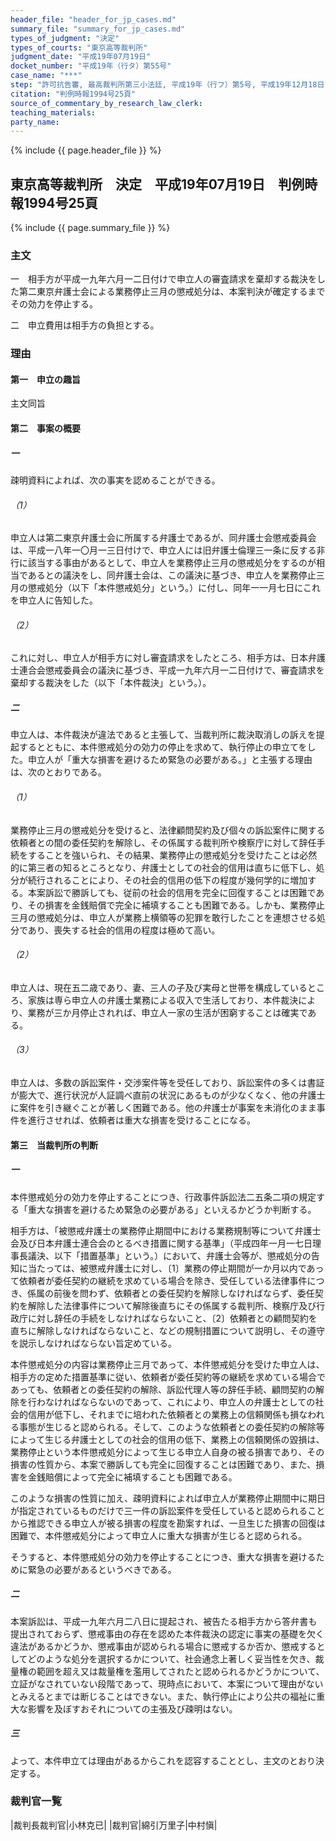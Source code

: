 ```yaml
---
header_file: "header_for_jp_cases.md"
summary_file: "summary_for_jp_cases.md"
types_of_judgment: "決定"
types_of_courts: "東京高等裁判所"
judgment_date: "平成19年07月19日"
docket_number: "平成19年（行タ）第55号"
case_name: "***"
step: "許可抗告審, 最高裁判所第三小法廷, 平成19年（行フ）第5号, 平成19年12月18日, 決定"
citation: "判例時報1994号25頁"
source_of_commentary_by_research_law_clerk:
teaching_materials:
party_name:
---
```


{% include {{ page.header_file }}  %}

## 東京高等裁判所　決定　平成19年07月19日　判例時報1994号25頁

{% include {{ page.summary_file }}  %}






### 主文



一　相手方が平成一九年六月一二日付けで申立人の審査請求を棄却する裁決をした第二東京弁護士会による業務停止三月の懲戒処分は、本案判決が確定するまでその効力を停止する。

二　申立費用は相手方の負担とする。





### 理由



#### 第一　申立の趣旨

主文同旨

#### 第二　事案の概要

##### 一

疎明資料によれば、次の事実を認めることができる。

###### （1）

申立人は第二東京弁護士会に所属する弁護士であるが、同弁護士会懲戒委員会は、平成一八年一〇月一三日付けで、申立人には旧弁護士倫理三一条に反する非行に該当する事由があるとして、申立人を業務停止三月の懲戒処分をするのが相当であるとの議決をし、同弁護士会は、この議決に基づき、申立人を業務停止三月の懲戒処分（以下「本件懲戒処分」という。）に付し、同年一一月七日にこれを申立人に告知した。

###### （2）

これに対し、申立人が相手方に対し審査請求をしたところ、相手方は、日本弁護士連合会懲戒委員会の議決に基づき、平成一九年六月一二日付けで、審査請求を棄却する裁決をした（以下「本件裁決」という。）。

##### 二

申立人は、本件裁決が違法であると主張して、当裁判所に裁決取消しの訴えを提起するとともに、本件懲戒処分の効力の停止を求めて、執行停止の申立てをした。申立人が「重大な損害を避けるため緊急の必要がある。」と主張する理由は、次のとおりである。

###### （1）

業務停止三月の懲戒処分を受けると、法律顧問契約及び個々の訴訟案件に関する依頼者との間の委任契約を解除し、その係属する裁判所や検察庁に対して辞任手続をすることを強いられ、その結果、業務停止の懲戒処分を受けたことは必然的に第三者の知るところとなり、弁護士としての社会的信用は直ちに低下し、処分が続行されることにより、その社会的信用の低下の程度が幾何学的に増加する。本案訴訟で勝訴しても、従前の社会的信用を完全に回復することは困難であり、その損害を金銭賠償で完全に補填することも困難である。しかも、業務停止三月の懲戒処分は、申立人が業務上横領等の犯罪を敢行したことを連想させる処分であり、喪失する社会的信用の程度は極めて高い。

###### （2）

申立人は、現在五二歳であり、妻、三人の子及び実母と世帯を構成しているところ、家族は専ら申立人の弁護士業務による収入で生活しており、本件裁決により、業務が三か月停止されれば、申立人一家の生活が困窮することは確実である。

###### （3）

申立人は、多数の訴訟案件・交渉案件等を受任しており、訴訟案件の多くは書証が膨大で、進行状況が人証調べ直前の状況にあるものが少なくなく、他の弁護士に案件を引き継ぐことが著しく困難である。他の弁護士が事案を未消化のまま事件を進行させれば、依頼者は重大な損害を受けることになる。

#### 第三　当裁判所の判断

##### 一

本件懲戒処分の効力を停止することにつき、行政事件訴訟法二五条二項の規定する「重大な損害を避けるため緊急の必要がある」といえるかどうか判断する。

相手方は、「被懲戒弁護士の業務停止期間中における業務規制等について弁護士会及び日本弁護士連合会のとるべき措置に関する基準」（平成四年一月一七日理事長議決、以下「措置基準」という。）において、弁護士会等が、懲戒処分の告知に当たっては、被懲戒弁護士に対し、〔1〕業務の停止期間が一か月以内であって依頼者が委任契約の継続を求めている場合を除き、受任している法律事件につき、係属の前後を問わず、依頼者との委任契約を解除しなければならず、委任契約を解除した法律事件について解除後直ちにその係属する裁判所、検察庁及び行政庁に対し辞任の手続をしなければならないこと、〔2〕依頼者との顧問契約を直ちに解除しなければならないこと、などの規制措置について説明し、その遵守を説示しなければならない旨定めている。

本件懲戒処分の内容は業務停止三月であって、本件懲戒処分を受けた申立人は、相手方の定めた措置基準に従い、依頼者が委任契約等の継続を求めている場合であっても、依頼者との委任契約の解除、訴訟代理人等の辞任手続、顧問契約の解除を行わなければならないのであって、これにより、申立人の弁護士としての社会的信用が低下し、それまでに培われた依頼者との業務上の信頼関係も損なわれる事態が生じると認められる。そして、このような依頼者との委任契約の解除等によって生じる弁護士としての社会的信用の低下、業務上の信頼関係の毀損は、業務停止という本件懲戒処分によって生じる申立人自身の被る損害であり、その損害の性質から、本案で勝訴しても完全に回復することは困難であり、また、損害を金銭賠償によって完全に補填することも困難である。

このような損害の性質に加え、疎明資料によれば申立人が業務停止期間中に期日が指定されているものだけで三一件の訴訟案件を受任していると認められることから推認できる申立人が被る損害の程度を勘案すれば、一旦生じた損害の回復は困難で、本件懲戒処分によって申立人に重大な損害が生じると認められる。

そうすると、本件懲戒処分の効力を停止することにつき、重大な損害を避けるために緊急の必要があるというべきである。

##### 二

本案訴訟は、平成一九年六月二八日に提起され、被告たる相手方から答弁書も提出されておらず、懲戒事由の存在を認めた本件裁決の認定に事実の基礎を欠く違法があるかどうか、懲戒事由が認められる場合に懲戒するか否か、懲戒するとしてどのような処分を選択するかについて、社会通念上著しく妥当性を欠き、裁量権の範囲を超え又は裁量権を濫用してされたと認められるかどうかについて、立証がなされていない段階であって、現時点において、本案について理由がないとみえるとまでは断じることはできない。また、執行停止により公共の福祉に重大な影響を及ぼすおそれについての主張及び疎明はない。

##### 三

よって、本件申立ては理由があるからこれを認容することとし、主文のとおり決定する。

### 裁判官一覧

|裁判長裁判官|小林克已|
|裁判官|綿引万里子|中村愼|







